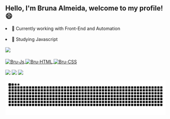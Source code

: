 ## Hello, I'm Bruna Almeida, welcome to my profile! 😄

<li> 📌 Currently working with Front-End and Automation </> </li>
<br>
<li> 🚀 Studying Javascript </li>
<br>
<div>
  <a href="https://github.com/brualmeidaj">
  <img height="180em" src="https://github-readme-stats.vercel.app/api/top-langs/?username=brualmeidaj&layout=compact&langs_count=16&theme=dracula"/>
  </div>
  
<div style="display:inline_block"><br>
  <img align="center" alt="Bru-Js" height="30" width="40" src="https://cdn.jsdelivr.net/gh/devicons/devicon/icons/javascript/javascript-original.svg">
  <img align="center" alt="Bru-HTML" height="30" width="40" src="https://cdn.jsdelivr.net/gh/devicons/devicon/icons/html5/html5-original.svg" />
  <img align="center" alt="Bru-CSS" height="30" width="40" src="https://cdn.jsdelivr.net/gh/devicons/devicon/icons/css3/css3-original.svg" />
  </div>
<br>
 
 <div>
  <a href="https://instagram.com/brunadamasioo" target="_blank"><img src="https://img.shields.io/badge/-Instagram-%23E4405F?style=for-the-badge&logo=instagram&logoColor=white"
  target="_blank"></a>
     <a href="mailto:contatobrunaalmeidaj13@gmail.com" target="_blank"><img src="https://img.shields.io/badge/-Gmail-%23333?style=for-the-badge&logo=gmail&logoColor=white"
  target="_blank"></a>
        <a href="https://www.linkedin.com/in/bruna-almeida-de-jesus-519022222" target="_blank"><img src="https://img.shields.io/badge/-LinkedIn-%230077B5?style=for-the-badge&logo=linkedin&logoColor=white"
  target="_blank"></a>
 </div>
  
   ![Snake animation](https://github.com/brualmeidaj/brualmeidaj/blob/output/github-contribution-grid-snake.svg)
 


